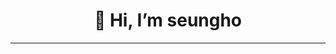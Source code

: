 
<div align=center><h1>👋 Hi, I’m seungho </h1></div>

<!-- <div align=center>

<!-- ![Anurag's github stats](https://github-readme-stats.vercel.app/api?username=seunghowhite&show_icons=true)  -->

<!-- [![Top Langs](https://github-readme-stats.vercel.app/api/top-langs/?username=seunghowhite&layout=compact)](https://github.com/metleeha) -->

<hr>



<!-- [![Top Langs](https://github-readme-stats.vercel.app/api/top-langs/?username=seunghowhite&layout=compact)](https://github.com/seunghowhite/github-readme-stats) -->
